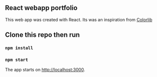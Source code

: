 ## React webapp portfolio

This web app was created with React. Its was an inspiration from [Colorlib](https://colorlib.com)

## Clone this repo then run

### `npm install`
### `npm start`

The app starts on [http://localhost:3000](http://localhost:3000).
